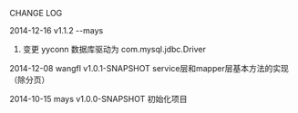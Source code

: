 CHANGE LOG

2014-12-16 v1.1.2
--mays
1. 变更 yyconn 数据库驱动为 com.mysql.jdbc.Driver

2014-12-08 wangfl v1.0.1-SNAPSHOT
service层和mapper层基本方法的实现（除分页）

2014-10-15 mays v1.0.0-SNAPSHOT
初始化项目

